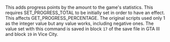 This adds progress points by the amount to the game's statistics. This requires SET_PROGRESS_TOTAL to be initially set in order to have an effect. This affects GET_PROGRESS_PERCENTAGE. The original scripts used only 1 as the integer value but any value works, including negative ones. The value set with this command is saved in block `17` of the save file in GTA III and block `19` in Vice City.
